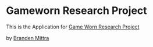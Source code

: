 # Gameworn Research Project

This is the Application for
[Game Worn Research Project](http://richter35.com)

by [Branden Mittra](http://richter35.com)